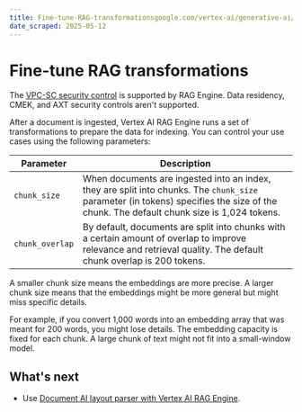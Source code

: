 ```yaml
---
title: Fine-tune-RAG-transformationsgoogle.com/vertex-ai/generative-ai/docs/fine-tune-rag-transformations
date_scraped: 2025-05-12
---
```


# Fine-tune RAG transformations 

The [VPC-SC security control](https://cloud.google.com/vertex-ai/generative-ai/docs/security-controls) is
supported by RAG Engine. Data residency, CMEK, and AXT security controls aren't supported.

After a document is ingested, Vertex AI RAG Engine runs a set of transformations to
prepare the data for indexing. You can control your use cases using the
following parameters:

| Parameter | Description |
| --- | --- |
| `chunk_size` | When documents are ingested into an index, they are split into chunks. The `chunk_size` parameter (in tokens) specifies the size of the chunk. The default chunk size is 1,024 tokens. |
| `chunk_overlap` | By default, documents are split into chunks with a certain amount of overlap to improve relevance and retrieval quality. The default chunk overlap is 200 tokens. |

A smaller chunk size means the embeddings are more precise. A larger chunk size
means that the embeddings might be more general but might miss specific details.

For example, if you convert 1,000 words into an embedding array that was meant
for 200 words, you might lose details. The embedding capacity is fixed for each
chunk. A large chunk of text might not fit into a small-window model.

## What's next

- Use [Document AI layout parser with Vertex AI RAG Engine](https://cloud.google.com/vertex-ai/generative-ai/docs/layout-parser-integration).